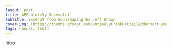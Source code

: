 ```yaml
---
layout: post
title: APPsolutely Sucessful 
subtitle: Excerpt from Soulshaping by Jeff Brown
cover-img: (https://thumbs.gfycat.com/UntimelyFrankFattaileddunnart-small.gif)
tags: [books, test]
---
```


Intro
